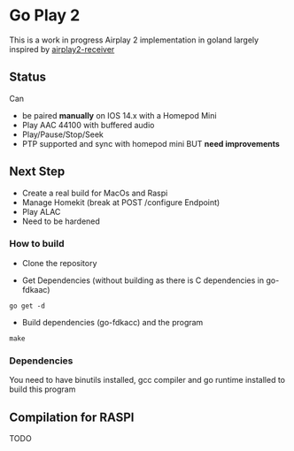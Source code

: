 # Go Play 2

This is a work in progress Airplay 2 implementation in goland largely inspired by [airplay2-receiver](https://github.com/openairplay/airplay2-receiver)

## Status

Can 

* be paired **manually** on IOS 14.x with a Homepod Mini
* Play AAC 44100 with buffered audio
* Play/Pause/Stop/Seek
* PTP supported and sync with homepod mini BUT **need improvements** 

## Next Step 

* Create a real build for MacOs and Raspi
* Manage Homekit (break at POST /configure Endpoint)
* Play ALAC
* Need to be hardened 


### How to build

* Clone the repository 
  
* Get Dependencies (without building as there is C dependencies in go-fdkaac)

```
go get -d 
```

* Build dependencies (go-fdkacc) and the program 

```
make 
```

### Dependencies 

You need to have binutils installed, gcc compiler and go runtime installed to build this program

## Compilation for RASPI

TODO 
